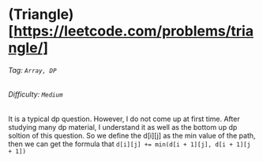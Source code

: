 # (Triangle)[https://leetcode.com/problems/triangle/]
###### Tag: `Array, DP`
###### Difficulty: `Medium`
It is a typical dp question. However, I do not come up at first time.
After studying many dp material, I understand it as well as the bottom
up dp soltion of this question. So we define the d[i][j] as the min value
of the path, then we can get the formula that `d[i][j] += min(d[i + 1][j], d[i + 1][j + 1])`

